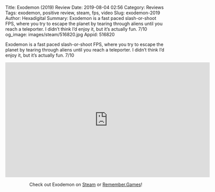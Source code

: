 Title: Exodemon (2019) Review
Date: 2019-08-04 02:56
Category: Reviews
Tags: exodemon, positive review, steam, fps, video
Slug: exodemon-2019
Author: Hexadigital
Summary: Exodemon is a fast paced slash-or-shoot FPS, where you try to escape the planet by tearing through aliens until you reach a teleporter. I didn’t think I’d enjoy it, but it’s actually fun. 7/10
og_image: images/steam/516820.jpg
Appid: 516820

Exodemon is a fast paced slash-or-shoot FPS, where you try to escape the planet by tearing through aliens until you reach a teleporter. I didn’t think I’d enjoy it, but it’s actually fun. 7/10

<center><iframe src="https://www.youtube.com/embed/VUo7_VjVlqc?feature=oembed" allow="accelerometer; autoplay; encrypted-media; gyroscope; picture-in-picture" width="640" height="360" frameborder="0"></iframe>

Check out Exodemon on [Steam](https://store.steampowered.com/app/516820/?curator_clanid=34633900) or [Remember.Games](https://remember.games/game/3280/)!</center>